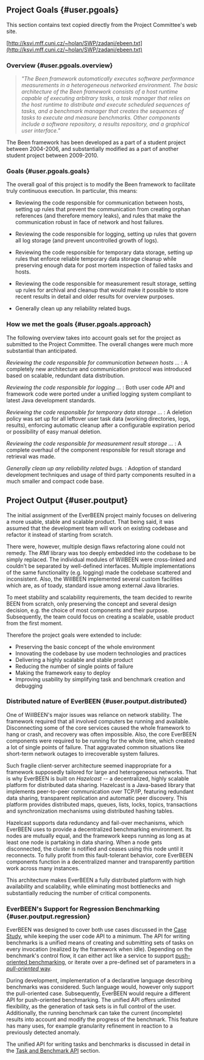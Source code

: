 ## Project Goals {#user.pgoals}
This section contains text copied directly from the Project Committee's web site.

[http://ksvi.mff.cuni.cz/~holan/SWP/zadani/ebeen.txt](http://ksvi.mff.cuni.cz/~holan/SWP/zadani/ebeen.txt)

### Overview {#user.pgoals.overview}
> *"The Been framework automatically executes software performance measurements in a heterogeneous networked environment.  The basic architecture of the Been framework consists of a host runtime capable of executing arbitrary tasks, a task manager that relies on the host runtime to distribute and execute scheduled sequences of tasks, and a benchmark manager that creates the sequences of tasks to execute and measure benchmarks.  Other components include a software repository, a results repository, and a graphical user interface."*

The Been framework has been developed as a part of a student project between 2004-2006, and substantially modified as a part of another student project between 2009-2010.


### Goals {#user.pgoals.goals}
The overall goal of this project is to modify the Been framework to facilitate truly continuous execution. In particular, this means:

* Reviewing the code responsible for communication between hosts, setting up rules that prevent the communication from creating orphan references (and therefore memory leaks), and rules that make the communication robust in face of network and host failures.

* Reviewing the code responsible for logging, setting up rules that govern all log storage (and prevent uncontrolled growth of logs).

* Reviewing the code responsible for temporary data storage, setting up rules that enforce reliable temporary data storage cleanup while preserving enough data for post mortem inspection of failed tasks and hosts.

* Reviewing the code responsible for measurement result storage, setting up rules for archival and cleanup that would make it possible to store recent results in detail and older results for overview purposes.

* Generally clean up any reliability related bugs.

### How we met the goals {#user.pgoals.approach}

The following overview takes into account goals set for the project as submitted to the Project Committee. The overall changes were much more substantial than anticipated. 

*Reviewing the code responsible for communication between hosts ...*
:	A completely new architecture and communication protocol was introduced based on scalable, redundant data distribution.

*Reviewing the code responsible for logging ...*
:	Both user code API and framework code were ported under a unified logging system compliant to latest Java development standards.

*Reviewing the code responsible for temporary data storage ...*
:	A deletion policy was set up for all leftover user task data (working directories, logs, results), enforcing automatic cleanup after a configurable expiration period or possibility of easy manual deletion.

*Reviewing the code responsible for measurement result storage ...*
:	A complete overhaul of the component responsible for result storage and retrieval was made.

*Generally clean up any reliability related bugs.*
:	Adoption of standard development techniques and usage of third party components resulted in a much smaller and compact code base. 

## Project Output {#user.poutput}

The initial assignment of the EverBEEN project mainly focuses on delivering a more usable, stable and scalable product. That being said, it was assumed that the development team will work on existing codebase and refactor it instead of starting from scratch.

There were, however, multiple design flaws refactoring alone could not remedy. The *RMI* library was too deeply embedded into the codebase to be simply replaced. The individual modules of WillBEEN were cross-linked and couldn't be separated by well-defined interfaces. Multiple implementations of the same functionality (e.g. logging) made the codebase scattered and inconsistent. Also, the WillBEEN implemented several custom facilities which are, as of toady, standard issue among external Java libraries.

To meet stability and scalability requirements, the team decided to rewrite BEEN from scratch, only preserving the concept and several design decision, e.g. the choice of most components and their purpose. Subsequently, the team could focus on creating a scalable, usable product from the first moment.

Therefore the project goals were extended to include:

* Preserving the basic concept of the whole environment
* Innovating the codebase by use modern technologies and practices
* Delivering a highly scalable and stable product
* Reducing the number of single points of failure
* Making the framework easy to deploy
* Improving usability by simplifying task and benchmark creation and debugging

### Distributed nature of EverBEEN {#user.poutput.distributed}

One of WillBEEN's major issues was reliance on network stability. The framework required that all involved computers be running and available. Disconnecting some of the core services caused the whole framework to hang or crash, and recovery was often impossible. Also, the core EverBEEN components were required to be running for the whole time, which created a lot of single points of failure. That aggravated common situations like short-term network outages to irrecoverable system failures.

Such fragile client-server architecture seemed inappropriate for a framework supposedly tailored for large and heterogeneous networks. That is why EverBEEN is built on *Hazelcast* -- a decentralized, highly scalable platform for distributed data sharing. Hazelcast is a Java-based library that implements peer-to-peer communication over TCP/IP, featuring redundant data sharing, transparent replication and automatic peer discovery. This platform provides distributed maps, queues, lists, locks, topics, transactions and synchronization mechanisms using distributed hashing tables.

Hazelcast supports data redundancy and fail-over mechanisms, which EverBEEN uses to provide a decentralized benchmarking environment. Its nodes are mutually equal, and the framework keeps running as long as at least one node is partaking in data sharing. When a node gets disconnected, the cluster is notified and ceases using this node until it reconnects. To fully profit from this fault-tolerant behavior, core EverBEEN components function in a decentralized manner and transparently partition work across many instances.

This architecture makes EverBEEN a fully distributed platform with high availability and scalability, while eliminating most bottlenecks and substantially reducing the number of critical components.

### EverBEEN's Support for Regression Benchmarking {#user.poutput.regression}

EverBEEN was designed to cover both use cases discussed in the [Case Study](#user.study), while keeping the user code API to a minimum. The API for writing benchmarks is a unified means of creating and submitting sets of tasks on every invocation (realized by the framework when idle). Depending on the benchmark's control flow, it can either act like a service to support [push-oriented benchmarking](#intro.study.push), or iterate over a pre-defined set of parameters in a [*pull-oriented* way](#intro.study.pull).

During development, implementation of a declarative language describing benchmarks was considered. Such language would, however only support the pull-oriented case. Subsequently, EverBEEN would require a different API for push-oriented benchmarking. The unified API offers unlimited flexibility, as the generation of task sets is in full control of the user. Additionally, the running benchmark can take the current (incomplete) results into account and modify the progress of the benchmark. This feature has many uses, for example granularity refinement in reaction to a previously detected anomaly.

The unified API for writing tasks and benchmarks is discussed in detail in the [Task and Benchmark API](#user.taskapi) section.
